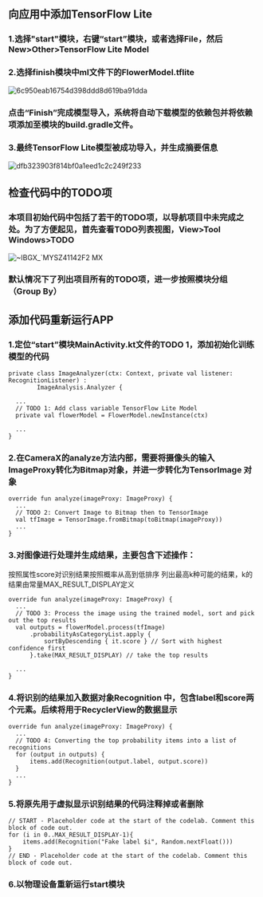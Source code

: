 ## 向应用中添加TensorFlow Lite
### 1.选择"start"模块，右键“start”模块，或者选择File，然后New>Other>TensorFlow Lite Model
### 2.选择finish模块中ml文件下的FlowerModel.tflite
![6c950eab16754d398ddd8d619ba91dda](https://github.com/chengziyunannan/chengzi03/assets/113671496/d85dd868-5bc2-4182-aa03-361c603599d3)
### 点击“Finish”完成模型导入，系统将自动下载模型的依赖包并将依赖项添加至模块的build.gradle文件。
### 3.最终TensorFlow Lite模型被成功导入，并生成摘要信息
![dfb323903f814bf0a1eed1c2c249f233](https://github.com/chengziyunannan/chengzi03/assets/113671496/340d2373-3bb9-476d-b81d-aba5858ce209)
## 检查代码中的TODO项
### 本项目初始代码中包括了若干的TODO项，以导航项目中未完成之处。为了方便起见，首先查看TODO列表视图，View>Tool Windows>TODO
![~IBGX_`$MYS$Z41142F2 MX](https://github.com/chengziyunannan/chengzi03/assets/113671496/228131a9-c0bd-45b9-8ce1-6a8cc7e30d90)
### 默认情况下了列出项目所有的TODO项，进一步按照模块分组（Group By）
## 添加代码重新运行APP
### 1.定位“start”模块MainActivity.kt文件的TODO 1，添加初始化训练模型的代码
```
private class ImageAnalyzer(ctx: Context, private val listener: RecognitionListener) :
        ImageAnalysis.Analyzer {

  ...
  // TODO 1: Add class variable TensorFlow Lite Model
  private val flowerModel = FlowerModel.newInstance(ctx)

  ...
}
```
### 2.在CameraX的analyze方法内部，需要将摄像头的输入ImageProxy转化为Bitmap对象，并进一步转化为TensorImage 对象
```
override fun analyze(imageProxy: ImageProxy) {
  ...
  // TODO 2: Convert Image to Bitmap then to TensorImage
  val tfImage = TensorImage.fromBitmap(toBitmap(imageProxy))
  ...
}
```
### 3.对图像进行处理并生成结果，主要包含下述操作：
按照属性score对识别结果按照概率从高到低排序
列出最高k种可能的结果，k的结果由常量MAX_RESULT_DISPLAY定义
```
override fun analyze(imageProxy: ImageProxy) {
  ...
  // TODO 3: Process the image using the trained model, sort and pick out the top results
  val outputs = flowerModel.process(tfImage)
      .probabilityAsCategoryList.apply {
          sortByDescending { it.score } // Sort with highest confidence first
      }.take(MAX_RESULT_DISPLAY) // take the top results

  ...
}
```
### 4.将识别的结果加入数据对象Recognition 中，包含label和score两个元素。后续将用于RecyclerView的数据显示
```
override fun analyze(imageProxy: ImageProxy) {
  ...
  // TODO 4: Converting the top probability items into a list of recognitions
  for (output in outputs) {
      items.add(Recognition(output.label, output.score))
  }
  ...
}
```
### 5.将原先用于虚拟显示识别结果的代码注释掉或者删除
```
// START - Placeholder code at the start of the codelab. Comment this block of code out.
for (i in 0..MAX_RESULT_DISPLAY-1){
    items.add(Recognition("Fake label $i", Random.nextFloat()))
}
// END - Placeholder code at the start of the codelab. Comment this block of code out.
```
### 6.以物理设备重新运行start模块
